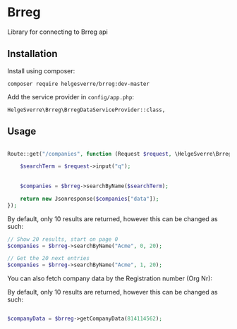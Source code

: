 # Brreg

Library for connecting to Brreg api





## Installation


Install using composer:

    composer require helgesverre/brreg:dev-master

Add the service provider in `config/app.php`:

    HelgeSverre\Brreg\BrregDataServiceProvider::class,

Usage
-----


```php

Route::get("/companies", function (Request $request, \HelgeSverre\Brreg\BrregService $brreg) {

    $searchTerm = $request->input("q");
    
    
    $companies = $brreg->searchByName($searchTerm);

    return new Jsonresponse($companies["data"]);
});

```

By default, only 10 results are returned, however this can be changed as such:

```php
// Show 20 results, start on page 0
$companies = $brreg->searchByName("Acme", 0, 20);

// Get the 20 next entries
$companies = $brreg->searchByName("Acme", 1, 20);
```



You can also fetch company data by the Registration number (Org Nr):


By default, only 10 results are returned, however this can be changed as such:

```php

$companyData = $brreg->getCompanyData(814114562);
```
